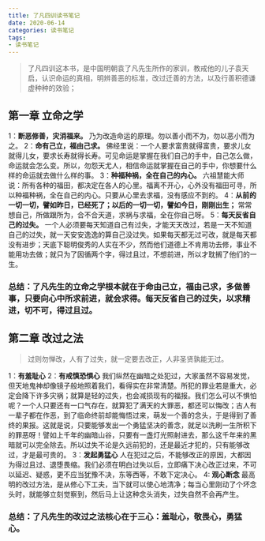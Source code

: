 ```yaml
---
title: 了凡四训读书笔记
date: 2020-06-14
categories: 读书笔记
tags: 
- 读书笔记
---
```

>了凡四训这本书，是中国明朝袁了凡先生所作的家训，教戒他的儿子袁天启，认识命运的真相，明辨善恶的标准，改过迁善的方法，以及行善积德谦虚种种的效验；

## 第一章 立命之学
1：**断恶修善，灾消福来。** 乃为改造命运的原理。勿以善小而不为，勿以恶小而为之。
2：**命有己立，福由己求。** 佛经里说：一个人要求富贵就得富贵，要求儿女就得儿女，要求长寿就得长寿。可见命运是掌握在我们自己的手中，自己怎么做，命运就会怎么变。所以，勿怨天尤人，相信命运就掌握在自己的手中，你想要什么样的命运就去做什么样的事。
3：**种福种祸，全在自己的内心。** 六祖慧能大师说：所有各种的福田，都决定在各人的心里。福离不开心，心外没有福田可寻，所以种福种祸，全在自己的内心。只要从心里去求福，没有感应不到的。
4：**从前的一切一切，譬如昨日，已经死了；以后的一切一切，譬如今日，刚刚出生；** 常常想自己，所做跟所为，合不合天道，求祸与求福，全在你自己呀。
5：**每天反省自己的过失。** 一个人必须要每天知道自己有过失，才能天天改过，若是一天不知道自己的过失，就一天安安逸逸的算自己没过失。如果每天都无过可改，就是每天都没有进步；天底下聪明俊秀的人实在不少，然而他们道德上不肯用功去修，事业不能用功去做；就只为了因循两个字，得过且过，不想前进，所以才耽搁了他们的一生。
### 总结：了凡先生的立命之学根本就在于命由己立，福由己求，多做善事，只要向心中所求前进，就会求得。每天反省自己的过失，以求精进，切不可，得过且过。

## 第二章 改过之法
>过则勿惮改，人有了过失，就一定要去改正，人非圣贤孰能无过。

1：**有羞耻心** 
2：**有戒慎恐惧心** 我们纵然在幽暗之处犯过，大家虽然不容易发觉，但天地鬼神却像镜子般地照着我们，看得实在非常清楚。所犯的罪业若是重大，必定会降下许多灾祸；就算是轻的过失，也会减损现有的福报。我们怎么可以不惧怕呢？一个人只要还有一口气存在，就算犯了满天的大罪恶，都还可以悔改；古人有一辈子都在作恶，到了临命终前却能悔悟过来，萌发一个善的念头，于是得到了善终的果报。这就是说，只要能够发出一个勇猛坚决的善念，就足以洗刷一生所积下的罪恶呀！譬如上千年的幽暗山谷，只要有一盏灯光照射进去，那么这千年来的黑暗就可以完全除去。所以过失不论是久远前犯的，还是最近才犯的，只有能够改过，才是最可贵的。
3：**发起勇猛心** 人在犯过之后，不能够改正的原因，大都因为得过且过、退堕畏缩。我们必须在明白过失以后，立即痛下决心改正过来，不可以延迟、疑惑，更不应当犹豫不决，东等西等，不敢下定决心。
4: **观心断念** 最高明的改过方法，是从修心下工夫，当下就可以使心地清净；每当心里刚动了个坏念头时，就能够立刻觉察到，然后马上让这种念头消失，过失自然不会再产生。
### 总结：了凡先生的改过之法核心在于三心：羞耻心，敬畏心，勇猛心。

